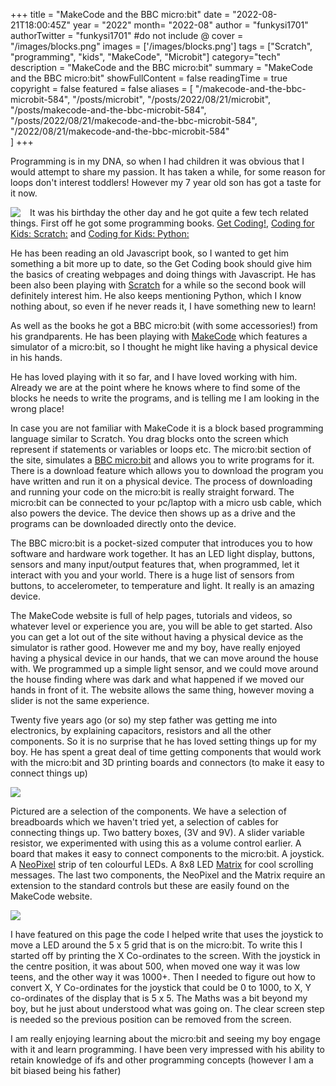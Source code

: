 +++
title = "MakeCode and the BBC micro:bit"
date = "2022-08-21T18:00:45Z"
year = "2022"
month= "2022-08"
author = "funkysi1701"
authorTwitter = "funkysi1701" #do not include @
cover = "/images/blocks.png"
images = ['/images/blocks.png']
tags = ["Scratch", "programming", "kids", "MakeCode", "Microbit"]
category="tech"
description =  "MakeCode and the BBC micro:bit"
summary = "MakeCode and the BBC micro:bit"
showFullContent = false
readingTime = true
copyright = false
featured = false
aliases = [
    "/makecode-and-the-bbc-microbit-584",
    "/posts/microbit",
    "/posts/2022/08/21/microbit",
    "/posts/makecode-and-the-bbc-microbit-584",
    "/posts/2022/08/21/makecode-and-the-bbc-microbit-584",
    "/2022/08/21/makecode-and-the-bbc-microbit-584"    
]
+++

Programming is in my DNA, so when I had children it was obvious that I would attempt to share my passion. It has taken a while, for some reason for loops don't interest toddlers! However my 7 year old son has got a taste for it now. 

<img src="/images/getcoding.jpg"  style="float:left; padding-right: 15px; " />

It was his birthday the other day and he got quite a few tech related things. First off he got some programming books. [Get Coding!](https://www.amazon.co.uk/gp/product/1406366846/ref=ppx_yo_dt_b_asin_title_o02_s01?ie=UTF8&psc=1), [Coding for Kids: Scratch:](https://www.amazon.co.uk/gp/product/1641522453/ref=ppx_yo_dt_b_asin_title_o02_s00?ie=UTF8&psc=1) and [Coding for Kids: Python:](https://www.amazon.co.uk/gp/product/1641521759/ref=ppx_yo_dt_b_asin_title_o01_s00?ie=UTF8&psc=1)

He has been reading an old Javascript book, so I wanted to get him something a bit more up to date, so the Get Coding book should give him the basics of creating webpages and doing things with Javascript. He has been also been playing with [Scratch](/posts/scratch) for a while so the second book will definitely interest him. He also keeps mentioning Python, which I know nothing about, so even if he never reads it, I have something new to learn!

As well as the books he got a BBC micro:bit (with some accessories!) from his grandparents. He has been playing with [MakeCode](https://makecode.microbit.org/#) which features a simulator of a micro:bit, so I thought he might like having a physical device in his hands. 

He has loved playing with it so far, and I have loved working with him. Already we are at the point where he knows where to find some of the blocks he needs to write the programs, and is telling me I am looking in the wrong place!

In case you are not familiar with MakeCode it is a block based programming language similar to Scratch. You drag blocks onto the screen which represent if statements or variables or loops etc. The micro:bit section of the site, simulates a [BBC micro:bit](https://microbit.org/new-microbit/) and allows you to write programs for it. There is a download feature which allows you to download the program you have written and run it on a physical device. The process of downloading and running your code on the micro:bit is really straight forward. The micro:bit can be connected to your pc/laptop with a micro usb cable, which also powers the device. The device then shows up as a drive and the programs can be downloaded directly onto the device.

The BBC micro:bit is a pocket-sized computer that introduces you to how software and hardware work together. It has an LED light display, buttons, sensors and many input/output features that, when programmed, let it interact with you and your world. There is a huge list of sensors from buttons, to accelerometer, to temperature and light. It really is an amazing device.

The MakeCode website is full of help pages, tutorials and videos, so whatever level or experience you are, you will be able to get started. Also you can get a lot out of the site without having a physical device as the simulator is rather good. However me and my boy, have really enjoyed having a physical device in our hands, that we can move around the house with. We programmed up a simple light sensor, and we could move around the house finding where was dark and what happened if we moved our hands in front of it. The website allows the same thing, however moving a slider is not the same experience.

Twenty five years ago (or so) my step father was getting me into electronics, by explaining capacitors, resistors and all the other components. So it is no surprise that he has loved setting things up for my boy. He has spent a great deal of time getting components that would work with the micro:bit and 3D printing boards and connectors (to make it easy to connect things up)

![](/images/microbit-accessories.jpg)

Pictured are a selection of the components. We have a selection of breadboards which we haven't tried yet, a selection of cables for connecting things up. Two battery boxes, (3V and 9V). A slider variable resistor, we experimented with using this as a volume control earlier. A board that makes it easy to connect components to the micro:bit. A joystick. A [NeoPixel](https://makecode.microbit.org/pkg/microsoft/pxt-neopixel) strip of ten colourful LEDs. A 8x8 LED [Matrix](https://makecode.microbit.org/pkg/alankrantas/pxt-max7219_8x8) for cool scrolling messages. The last two components, the NeoPixel and the Matrix require an extension to the standard controls but these are easily found on the MakeCode website.

![](/images/blocks.png)

I have featured on this page the code I helped write that uses the joystick to move a LED around the 5 x 5 grid that is on the micro:bit. To write this I started off by printing the X Co-ordinates to the screen. With the joystick in the centre position, it was about 500, when moved one way it was low teens, and the other way it was 1000+. Then I needed to figure out how to convert X, Y Co-ordinates for the joystick that could be 0 to 1000, to X, Y co-ordinates of the display that is 5 x 5. The Maths was a bit beyond my boy, but he just about understood what was going on. The clear screen step is needed so the previous position can be removed from the screen.

I am really enjoying learning about the micro:bit and seeing my boy engage with it and learn programming. I have been very impressed with his ability to retain knowledge of ifs and other programming concepts (however I am a bit biased being his father)